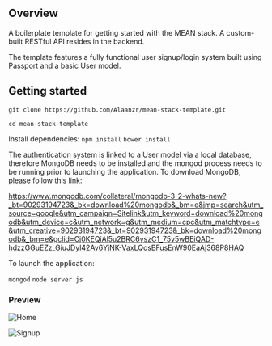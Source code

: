 ## Overview
A boilerplate template for getting started with the MEAN stack. A custom-built RESTful API resides in the backend.

The template features a fully functional user signup/login system built using Passport and a basic User model.

## Getting started
```git clone https://github.com/Alaanzr/mean-stack-template.git```

```cd mean-stack-template```

Install dependencies:
```npm install```
```bower install```

The authentication system is linked to a User model via a local database, therefore MongoDB needs to be installed and the mongod process needs to be running prior to launching the application. To download MongoDB, please follow this link:

https://www.mongodb.com/collateral/mongodb-3-2-whats-new?_bt=90293194723&_bk=download%20mongodb&_bm=e&jmp=search&utm_source=google&utm_campaign=Sitelink&utm_keyword=download%20mongodb&utm_device=c&utm_network=g&utm_medium=cpc&utm_matchtype=e&utm_creative=90293194723&_bt=90293194723&_bk=download%20mongodb&_bm=e&gclid=Cj0KEQiAl5u2BRC6yszC1_75v5wBEiQAD-hdzzGGuEZz_GiuJDyl42Av6YjNK-VaxLQosBFusEnW90EaAj368P8HAQ

To launch the application:

```mongod``` ```node server.js```

### Preview
![Home](app/images/Home.png)

![Signup](app/images/Signup.png)
